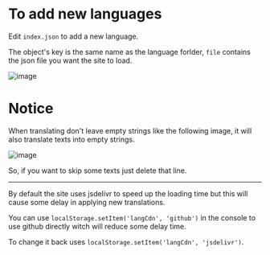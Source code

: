 # To add new languages

Edit `index.json` to add a new language.

The object's key is the same name as the language forlder, `file` contains the json file you want the site to load.

![image](https://user-images.githubusercontent.com/11801894/166190925-ed799d32-253b-4340-addb-47eecf6315c8.png)

# Notice

When translating don't leave empty strings like the following image, it will also translate texts into empty strings.

![image](https://user-images.githubusercontent.com/11801894/166192277-15b2ce00-0560-439d-8c0e-ca14b6e7b0a4.png)

So, if you want to skip some texts just delete that line.

---

By default the site uses jsdelivr to speed up the loading time but this will cause some delay in applying new translations.

You can use `localStorage.setItem('langCdn', 'github')` in the console to use github directly witch will reduce some delay time.

To change it back uses `localStorage.setItem('langCdn', 'jsdelivr')`.
